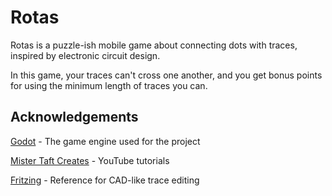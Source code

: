# Rotas
Rotas is a puzzle-ish mobile game about connecting dots with traces, inspired by electronic circuit design.

In this game, your traces can't cross one another, and you get bonus points for using the minimum length of traces you can.

## Acknowledgements

[Godot](https://godotengine.org/) - The game engine used for the project

[Mister Taft Creates](https://www.youtube.com/playlist?list=PL4vbr3u7UKWqwQlvwvgNcgDL1p_3hcNn2) - YouTube tutorials

[Fritzing](https://github.com/fritzing/fritzing-app) - Reference for CAD-like trace editing